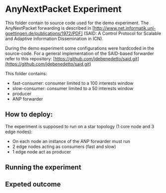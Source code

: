 # AnyNextPacket Experiment
This folder contain to source code used for the demo experiment. The AnyNextPacket forwarding is described in [http://www.net.informatik.uni-goettingen.de/publications/1972/PDF] (SAID: A Control Protocol for Scalable and Adaptive Information Dissemination in ICN).

During the demo experiment some configurations were hardcoded in the source-code. For a general implementation of the SAID-based forwarder refer to this repository: [https://github.com/jdebenedetto/said.git](https://github.com/jdebenedetto/said.git)   

This folder contains:
* fast-consumer: consumer limited to a 100 interests window
* slow-consumer: consumer limited to a 50 interests window
* producer
* ANP forwarder

## How to deploy:  

The experiment is supposed to run on a star topology (1 core node and 3 edge nodes):
* On each node an instance of the ANP forwarder must run
* 2 edge nodes acting as consumers (fast and slow)
* 1 edge node act as producer

## Running the experiment


## Expeted outcome


